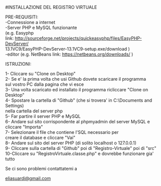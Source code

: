 #INSTALLAZIONE DEL REGISTRO VIRTUALE

PRE-REQUISITI:
<br/>-Connessione a internet
<br/>-Server PHP e MySQL funzionante 
<br/>(e.g. Easyphp 
<br/> link: http://sourceforge.net/projects/quickeasyphp/files/EasyPHP-DevServer/
<br/> 13.1VC9/EasyPHP-DevServer-13.1VC9-setup.exe/download )
<br/>-editor (e.g. NetBeans link: https://netbeans.org/downloads/ )

ISTRUZIONI:

1- Cliccare su "Clone on Desktop"
<br/>2- Se e' la prima volta che usi Github dovete scaricare il programma 
<br/>   sul vostro PC dalla pagina che vi esce
<br/>3- Una volta scaricato ed installato il programma ricliccare "Clone on Desktop"
<br/>4- Spostare la cartella di "Github" (che si trovera' in C:\Documents and Settings\)
<br/>   nella cartella del server php
<br/>5- Far partire il server PHP e MySQL
<br/>6- Andare sul sito corrispondente al phpmyadmin del server MySQL e cliccare "Importa"
<br/>7- Selezionare il file che contiene l'SQL necessario per 
<br/>   creare il database e cliccare "Vai"
<br/>8- Andare sul sito del server PHP (di solito localhost o 127.0.0.1)
<br/>9- Cliccare sulla cartella di "Github" poi di "Registro-Virtuale" poi di "src" 
<br/>10-Cliccare su "RegistroVirtuale.classe.php" e dovrebbe funzionare gia' tutto

Se ci sono problemi contattatemi a 

eliasuardi@gmail.com
